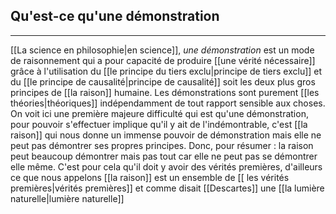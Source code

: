 

## Qu'est-ce qu'une démonstration

---

[[La science en philosophie|en science]], *une démonstration* est un mode de raisonnement qui a pour capacité de produire [[une vérité nécessaire]] grâce à l'utilisation du [[le principe du tiers exclu|principe de tiers exclu]] et du [[le principe de causalité|principe de causalité]] soit les deux plus gros principes de [[la raison]] humaine. Les démonstrations sont purement [[les théories|théoriques]] indépendamment de tout rapport sensible aux choses. On voit ici une première majeure difficulté qui est qu'une démonstration, pour pouvoir s'effectuer implique qu'il y ait de l'indémontrable, c'est [[la raison]] qui nous donne un immense pouvoir de démonstration mais elle ne peut pas démontrer ses propres principes. Donc, pour résumer : la raison peut beaucoup démontrer mais pas tout car elle ne peut pas se démontrer elle même. C'est pour cela qu'il doit y avoir des vérités premières, d'ailleurs ce que nous appelons [[la raison]] est un ensemble de [[ les vérités premières|vérités premières]] et comme disait [[Descartes]] une [[la lumière naturelle|lumière naturelle]]

